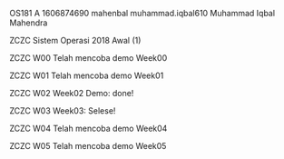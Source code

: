 OS181 A 1606874690 mahenbal muhammad.iqbal610 Muhammad Iqbal Mahendra

ZCZC Sistem Operasi 2018 Awal (1)

ZCZC W00 Telah mencoba demo Week00

ZCZC W01 Telah mencoba demo Week01

ZCZC W02 Week02 Demo: done!

ZCZC W03 Week03: Selese!

ZCZC W04 Telah mencoba demo Week04

ZCZC W05 Telah mencoba demo Week05 
